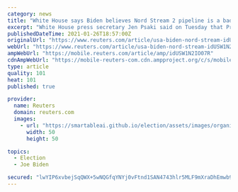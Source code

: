 ```yaml
---
category: news
title: "White House says Biden believes Nord Stream 2 pipeline is a bad deal for Europe"
excerpt: "White House press secretary Jen Psaki said on Tuesday that President Joe Biden continues to believe the Nord Stream 2 natural gas pipeline is a bad deal for Europe."
publishedDateTime: 2021-01-26T18:57:00Z
originalUrl: "https://www.reuters.com/article/usa-biden-nord-stream-idUSW1N2IO07R"
webUrl: "https://www.reuters.com/article/usa-biden-nord-stream-idUSW1N2IO07R"
ampWebUrl: "https://mobile.reuters.com/article/amp/idUSW1N2IO07R"
cdnAmpWebUrl: "https://mobile-reuters-com.cdn.ampproject.org/c/s/mobile.reuters.com/article/amp/idUSW1N2IO07R"
type: article
quality: 101
heat: 101
published: true

provider:
  name: Reuters
  domain: reuters.com
  images:
    - url: "https://smartableai.github.io/election/assets/images/organizations/reuters.com-50x50.jpg"
      width: 50
      height: 50

topics:
  - Election
  - Joe Biden

secured: "lwYIP6xvbejSqQWX+5wNQGfqYNYj0vFtnd1SAN4743hlr5MLF9mXraDhEmwb9MabJe5WLAxeepuJPld2suFCN9W24cj2KN0iPfRkpx1RF8nzbvZ4pLiwv+m+sUCEDVcVXP/xYt2f2O1wf4YbiwtP/ZS2IpG/Hka79jnskCHkLR2MAtCBnEwgSGXcbC9hM3EM4GZXySWqI2lR/TMbe97/pbub5vdTMtW74t55+Cedq8fVuoOdz5OPg7sXqj01N8RBW6AWiICxkotmQPkL0QsQvz9dRlKYz+sBpigi4cHVqz+EE+gk8sN0BRxr0H8opDMcAIDaNWEhQ1FcB03/wkyjrJMJMG5UVJ3pHC/rDuhoK2o=;Mnl/Yx92eMGGjeQgvy1dRg=="
---
```


